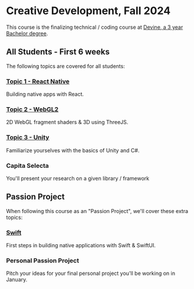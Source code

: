 # Creative Development, Fall 2024

This course is the finalizing technical / coding course at [Devine, a 3 year Bachelor degree](https://devine.be).

## All Students - First 6 weeks

The following topics are covered for all students:

### [Topic 1 - React Native](react-native)

Building native apps with React.

### [Topic 2 - WebGL2](webgl)

2D WebGL fragment shaders & 3D using ThreeJS.

### [Topic 3 - Unity](unity)

Familiarize yourselves with the basics of Unity and C#.

### Capita Selecta

You'll present your research on a given library / framework

## Passion Project

When following this course as an "Passion Project", we'll cover these extra topics:

### [Swift](swift)

First steps in building native applications with Swift & SwiftUI.

### Personal Passion Project

Pitch your ideas for your final personal project you'll be working on in January.
